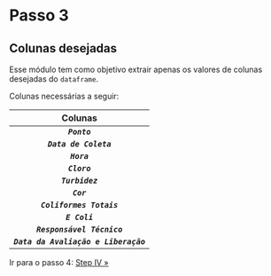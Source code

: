# Passo 3

## Colunas desejadas

Esse módulo tem como objetivo extrair apenas os valores de colunas desejadas do `dataframe`.

Colunas necessárias a seguir:

|                Colunas                |
| :-----------------------------------: |
|             _**`Ponto`**_             |
|        _**`Data de Coleta`**_         |
|             _**`Hora`**_              |
|             _**`Cloro`**_             |
|           _**`Turbidez`**_            |
|              _**`Cor`**_              |
|       _**`Coliformes Totais`**_       |
|            _**`E Coli`**_             |
|      _**`Responsável Técnico`**_      |
| _**`Data da Avaliação e Liberação`**_ |

Ir para o passo 4: [Step IV »](/src/utils/clean_xl/steps/IV/CLEAN_DATA.md)
